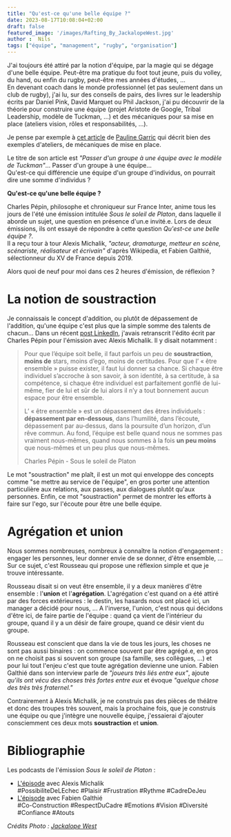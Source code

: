 ```yaml
---
title: "Qu'est-ce qu'une belle équipe ?"
date: 2023-08-17T10:08:04+02:00
draft: false
featured_image: '/images/Rafting_By_JackalopeWest.jpg'
author :  Nils
tags: ["équipe", "management", "rugby", "organisation"]
---
```


J'ai toujours été attiré par la notion d'équipe, par la magie qui se dégage d'une belle équipe. Peut-être ma pratique du foot tout jeune, puis du volley, du hand, ou enfin du rugby, peut-être mes années d'études, ...   
En devenant coach dans le monde professionnel (et pas seulement dans un club de rugby), j'ai lu, sur des conseils de pairs, des livres sur le leadership écrits par Daniel Pink, David Marquet ou Phil Jackson, j'ai pu découvrir de la théorie pour construire une équipe (projet Aristote de Google, Tribal Leadership, modèle de Tuckman, ...) et des mécaniques pour sa mise en place (ateliers vision, rôles et responsabilités, ...). 

Je pense par exemple à [cet article](https://www.le-lab-de-pauline.com/blog/passer-d-un-groupe-a-une-equipe-avec-le-modele-de-tuckman) de [Pauline Garric](https://www.le-lab-de-pauline.com/#qui-suis-je) qui décrit bien des exemples d'ateliers, de mécaniques de mise en place.

Le titre de son article est *"Passer d'un groupe à une équipe avec le modèle de Tuckman"*... Passer d'un groupe à une équipe...  
Qu'est-ce qui différencie une équipe d'un groupe d'individus, on pourrait dire une somme d'individus ?  

**Qu'est-ce qu'une belle équipe ?**

Charles Pépin, philosophe et chroniqueur sur France Inter, anime tous les jours de l'été une émission intitulée *Sous le soleil de Platon*, dans laquelle il aborde un sujet, une question en présence d'un.e invité.e. Lors de deux émissions, ils ont essayé de répondre à cette question *Qu'est-ce une belle équipe ?*.  
Il a reçu tour à tour Alexis Michalik, *"acteur, dramaturge, metteur en scène, scénariste, réalisateur et écrivain"* d'après Wikipedia, et Fabien Galthié, sélectionneur du XV de France depuis 2019.

Alors quoi de neuf pour moi dans ces 2 heures d'émission, de réflexion ?

# La notion de soustraction

Je connaissais le concept d'addition, ou plutôt de dépassement de l'addition, qu'une équipe c'est plus que la simple somme des talents de chacun... Dans un  récent [post LinkedIn](https://www.linkedin.com/posts/nilslesieur_equipe-etreensemble-ego-activity-7088071429224583168-ZtG7?utm_source=share&utm_medium=member_desktop), j'avais retranscrit l'édito écrit par Charles Pépin pour l'émission avec Alexis Michalik. Il y disait notamment :

> Pour que l’équipe soit belle, il faut parfois un peu de **soustraction**, **moins de** stars, moins d’ego, moins de certitudes. Pour que l’ « être ensemble » puisse exister, il faut lui donner sa chance. Si chaque être individuel s’accroche à son savoir, à son identité, à sa certitude, à sa compétence, si chaque être individuel est parfaitement gonflé de lui-même, fier de lui et sûr de lui alors il n’y a tout bonnement aucun espace pour être ensemble.
>
> L’ « être ensemble » est un dépassement des êtres individuels : **dépassement par en-dessous**, dans l’humilité, dans l’écoute, dépassement par au-dessus, dans la poursuite d’un horizon, d’un rêve commun.
Au fond, l’équipe est belle quand nous ne sommes pas vraiment nous-mêmes, quand nous sommes à la fois **un peu moins** que nous-mêmes et un peu plus que nous-mêmes.  
>
> Charles Pépin - Sous le soleil de Platon

Le mot "soustraction" me plaît, il est un mot qui enveloppe des concepts comme "se mettre au service de l'équipe", en gros porter une attention particulière aux relations, aux passes, aux dialogues plutôt qu'aux personnes.
Enfin, ce mot "soustraction" permet de montrer les efforts à faire sur l'ego, sur l'écoute pour être une belle équipe.


# Agrégation et union

Nous sommes nombreuses, nombreux à connaître la notion d'engagement : engager les personnes, leur donner envie de se donner, d'être ensemble, ... Sur ce sujet, c'est Rousseau qui propose une réflexion simple et que je trouve intéressante.

Rousseau disait si on veut être ensemble, il y a deux manières d'être ensemble : l'**union** et l'**agrégation**. L'agrégation c'est quand on a été attiré par des forces extérieures : le destin, les hasards nous ont placé ici, un manager a décidé pour nous, ...
A l'inverse, l'union, c'est nous qui décidons d'être ici, de faire partie de l'équipe : quand ça vient de l'intérieur du groupe, quand il y a un désir de faire groupe, quand ce désir vient du groupe.

Rousseau est conscient que dans la vie de tous les jours, les choses ne sont pas aussi binaires : on commence souvent par être agrégé.e, en gros on ne choisit pas si souvent son groupe (sa famille, ses collègues, ...) et pour lui tout l'enjeu c'est que toute agrégation devienne une union. Fabien Galthié dans son interview parle de *"joueurs très liés entre eux"*, ajoute *qu'ils ont vécu des choses très fortes entre eux* et évoque *"quelque chose des très très fraternel."*  
  
  

Contrairement à Alexis Michalik, je ne construis pas des pièces de théâtre et donc des troupes très souvent, mais la prochaine fois, que je construis une équipe ou que j'intègre une nouvelle équipe, j'essaierai d'ajouter consciemment ces deux mots **soustraction** et **union**.

<!-- # La non-perfection

Fabien Galthié raconte que parfois *"on nous disait : on a gagné mais on n'a pas rendu la copie parfaite"* et ajoute *"mais moi ça m'est égal la copie parfaite, on n'est pas dans ce système scolaire où on attend de nous la très bonne note, ce qui est important pour nous c'est gagner le match."* 

Avec d'autres mots, Alexis Michalik conseille de *"choisir vite"* car *"plus on choisira vite [...] et plus on aura vraiment du temps pour les choses importantes"* et ajoute que *"si on se plante c'est pas grave. On peut revenir dessus, c'est pas grave. On se sera planté un petit peu, c'est pas grave."*

Je précise que la non-perfection n'empêche pas la rercherche d'excellence. -->

# Bibliographie 

Les podcasts de l'émission *Sous le soleil de Platon* :  
  
* [L'épisode](https://www.radiofrance.fr/franceinter/podcasts/sous-le-soleil-de-platon/sous-le-soleil-de-platon-du-vendredi-15-juillet-2022-2138294) avec Alexis Michalik  
#PossibiliteDeLEchec #Plaisir #Frustration #Rythme #CadreDeJeu  
* [L'épisode](https://www.radiofrance.fr/franceinter/podcasts/sous-le-soleil-de-platon/sous-le-soleil-de-platon-du-vendredi-11-aout-2023-8341657) avec Fabien Galthié  
#Co-Construction #RespectDuCadre #Emotions #Vision #Diversité #Confiance #Atouts  


*Crédits Photo : [Jackalope West](https://unsplash.com/fr/@jackalope_west)*

